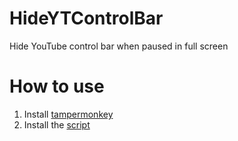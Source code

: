 # HideYTControlBar
Hide YouTube control bar when paused in full screen

# How to use
1. Install [tampermonkey](https://www.tampermonkey.net/)
2. Install the [script](https://github.com/TheFantasticWarrior/HideYTControlBar/raw/main/YoutubeHideControl.user.js)
